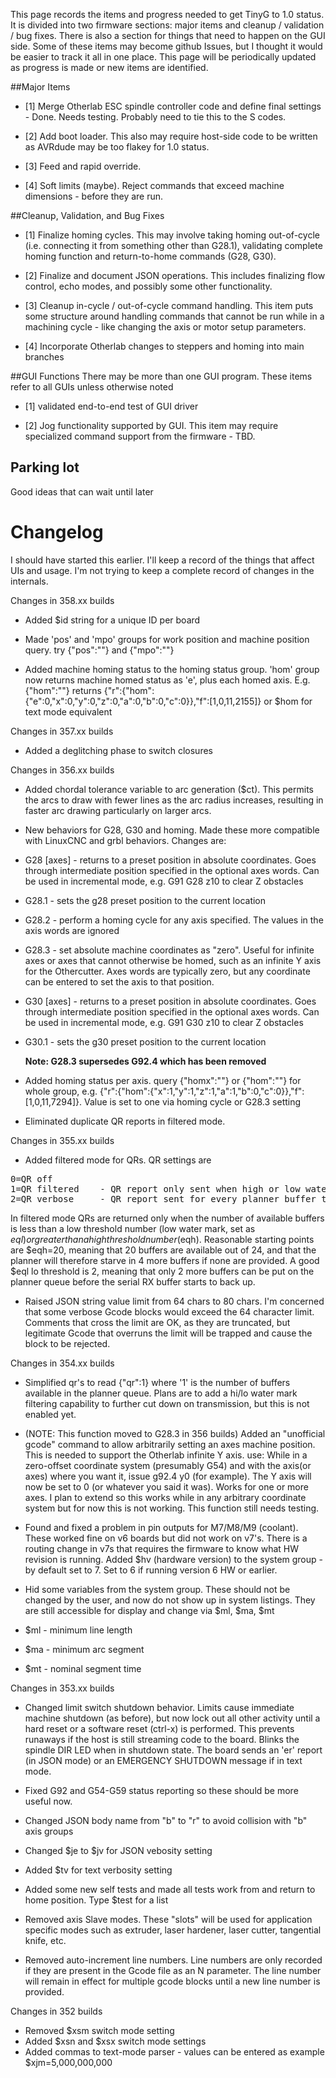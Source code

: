 This page records the items and progress needed to get TinyG to 1.0 status. It is divided into two firmware sections: major items and cleanup / validation / bug fixes. There is also a section for things that need to happen on the GUI side. Some of these items may become github Issues, but I thought it would be easier to track it all in one place. This page will be periodically updated as progress is made or new items are identified.

##Major Items
* [1] Merge Otherlab ESC spindle controller code and define final settings - Done. Needs testing. Probably need to tie this to the S codes.

* [2] Add boot loader. This also may require host-side code to be written as AVRdude may be too flakey for 1.0 status.

* [3] Feed and rapid override.

* [4] Soft limits (maybe). Reject commands that exceed machine dimensions - before they are run.

##Cleanup, Validation, and Bug Fixes

* [1] Finalize homing cycles. This may involve taking homing out-of-cycle (i.e. connecting it from something other than G28.1), validating complete homing function and return-to-home commands (G28, G30). 

* [2] Finalize and document JSON operations. This includes finalizing flow control, echo modes, and possibly some other functionality.

* [3] Cleanup in-cycle / out-of-cycle command handling. This item puts some structure around handling commands that cannot be run while in a machining cycle - like changing the axis or motor setup parameters. 

* [4] Incorporate Otherlab changes to steppers and homing into main branches

##GUI Functions
There may be more than one GUI program. These items refer to all GUIs unless otherwise noted
 
* [1] validated end-to-end test of GUI driver

* [2] Jog functionality supported by GUI. This item may require specialized command support from the firmware - TBD.

## Parking lot
Good ideas that can wait until later

# Changelog
I should have started this earlier. I'll keep a record of the things that affect UIs and usage. I'm not trying to keep a complete record of changes in the internals.

Changes in 358.xx builds
* Added $id string for a unique ID per board

* Made 'pos' and 'mpo' groups for work position and machine position query. try {"pos":""} and {"mpo":""}

* Added machine homing status to the homing status group. 'hom' group now returns machine homed status as 'e', plus each homed axis. E.g. {"hom":""} returns {"r":{"hom":{"e":0,"x":0,"y":0,"z":0,"a":0,"b":0,"c":0}},"f":[1,0,11,2155]}  or $hom for text mode equivalent

Changes in 357.xx builds
* Added a deglitching phase to switch closures

Changes in 356.xx builds
* Added chordal tolerance variable to arc generation ($ct). This permits the arcs to draw with fewer lines as the arc radius increases, resulting in faster arc drawing particularly on larger arcs.

* New behaviors for G28, G30 and homing. Made these more compatible with LinuxCNC and grbl behaviors. Changes are:
 * G28 [axes] - returns to a preset position in absolute coordinates. Goes through intermediate position specified in the optional axes words. Can be used in incremental mode, e.g. G91 G28 z10  to clear Z obstacles
 * G28.1 - sets the g28 preset position to the current location
 * G28.2 <axes> - perform a homing cycle for any axis specified. The values in the axis words are ignored
 * G28.3 <axes> - set absolute machine coordinates as "zero". Useful for infinite axes or axes that cannot otherwise be homed, such as an infinite Y axis for the Othercutter. Axes words are typically zero, but any coordinate can be entered to set the axis to that position.
 * G30 [axes] - returns to a preset position in absolute coordinates. Goes through intermediate position specified in the optional axes words. Can be used in incremental mode, e.g. G91 G30 z10 to clear Z obstacles
 * G30.1 - sets the g30 preset position to the current location 

	**Note: G28.3 supersedes G92.4 which has been removed**

* Added homing status per axis. query {"homx":""} or {"hom":""} for whole group, e.g.
{"r":{"hom":{"x":1,"y":1,"z":1,"a":1,"b":0,"c":0}},"f":[1,0,11,7294]}. Value is set to one via homing cycle or G28.3 setting

* Eliminated duplicate QR reports in filtered mode.

Changes in 355.xx builds
* Added filtered mode for QRs. QR settings are 
<pre>
0=QR off
1=QR filtered    - QR report only sent when high or low water marks are crossed
2=QR verbose     - QR report sent for every planner buffer transition
</pre>
In filtered mode QRs are returned only when the number of available buffers is less than a low threshold number (low water mark, set as $eql) or greater than a high threshold number ($eqh). Reasonable starting points are $eqh=20, meaning that 20 buffers are available out of 24, and that the planner will therefore starve in 4 more buffers if none are provided. A good $eql lo threshold is 2, meaning that only 2 more buffers can be put on the planner queue before the serial RX buffer starts to back up.

* Raised JSON string value limit from 64 chars to 80 chars. I'm concerned that some verbose Gcode blocks would exceed the 64 character limit. Comments that cross the limit are OK, as they are truncated, but legitimate Gcode that overruns the limit will be trapped and cause the block to be rejected.

Changes in 354.xx builds
* Simplified qr's to read {"qr":1} where '1' is the number of buffers available in the planner queue. Plans are to add a hi/lo water mark filtering capability to further cut down on transmission, but this is not enabled yet.

* (NOTE: This function moved to G28.3 in 356 builds) Added an "unofficial gcode" command to allow arbitrarily setting an axes machine position. This is needed to support the Otherlab infinite Y axis. use: While in a zero-offset coordinate system (presumably G54) and with the axis(or axes) where you want it, issue g92.4 y0 (for example). The Y axis will now be set to 0 (or whatever you said it was). Works for one or more axes. I plan to extend so this works while in any arbitrary coordinate system but for now this is not working. This function still needs testing.

* Found and fixed a problem in pin outputs for M7/M8/M9 (coolant). These worked fine on v6 boards but did not work on v7's. There is a routing change in v7s that requires the firmware to know what HW revision is running. Added $hv (hardware version) to the system group - by default set to 7. Set to 6 if running version 6 HW or earlier.

* Hid some variables from the system group. These should not be changed by the user, and now do not show up in system listings. They are still accessible for display and change via $ml, $ma, $mt
 * $ml - minimum line length
 * $ma - minimum arc segment
 * $mt - nominal segment time

Changes in 353.xx builds
* Changed limit switch shutdown behavior. Limits cause immediate machine shutdown (as before), but now lock out all other activity until a hard reset or a software reset (ctrl-x) is performed. This prevents runaways if the host is still streaming code to the board. Blinks the spindle DIR LED when in shutdown state.
The board sends an 'er' report (in JSON mode) or an EMERGENCY SHUTDOWN message if in text mode.

* Fixed G92 and G54-G59 status reporting so these should be more useful now.
* Changed JSON body name from "b" to "r" to avoid collision with "b" axis groups
* Changed $je to $jv for JSON vebosity setting
* Added $tv for text verbosity setting
* Added some new self tests and made all tests work from and return to home position. Type $test for a list
* Removed axis Slave modes. These "slots" will be used for application specific modes such as extruder, laser hardener, laser cutter, tangential knife, etc.

* Removed auto-increment line numbers. Line numbers are only recorded if they are present in the Gcode file as an N parameter. The line number will remain in effect for multiple gcode blocks until a new line number is provided.

Changes in 352 builds
* Removed $xsm switch mode setting
* Added $xsn and $xsx switch mode settings
* Added commas to text-mode parser - values can be entered as example $xjm=5,000,000,000